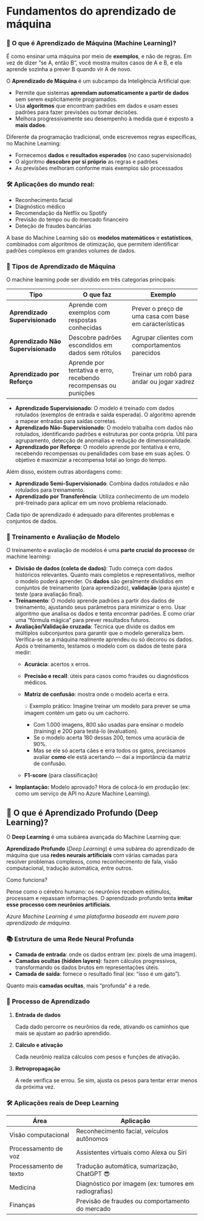 # Fundamentos do aprendizado de máquina

### 🤖 O que é Aprendizado de Máquina (Machine Learning)?

É como ensinar uma máquina por meio de **exemplos**, e não de regras. Em vez de dizer “se A, então B”, você mostra muitos casos de A e B, e ela aprende sozinha a prever B quando vir A de novo.

O **Aprendizado de Máquina** é um subcampo da Inteligência Artificial que:

- Permite que sistemas **aprendam automaticamente a partir de dados** sem serem explicitamente programados.
- Usa **algoritmos** que encontram padrões em dados e usam esses padrões para fazer previsões ou tomar decisões.
- Melhora progressivamente seu desempenho à medida que é exposto a **mais dados**.

Diferente da programação tradicional, onde escrevemos regras específicas, no Machine Learning:

- Fornecemos **dados** e **resultados esperados** (no caso supervisionado)
- O algoritmo **descobre por si próprio** as regras e padrões
- As previsões melhoram conforme mais exemplos são processados

### 🛠️ Aplicações do mundo real:

- Reconhecimento facial
- Diagnóstico médico
- Recomendação da Netflix ou Spotify
- Previsão do tempo ou do mercado financeiro
- Deteção de fraudes bancárias

A base do Machine Learning são os **modelos matemáticos** e **estatísticos**, combinados com algoritmos de otimização, que permitem identificar padrões complexos em grandes volumes de dados.

### 🧠 Tipos de Aprendizado de Máquina

O machine learning pode ser dividido em três categorias principais:

| Tipo | O que faz | Exemplo |
| --- | --- | --- |
| **Aprendizado Supervisionado** | Aprende com exemplos com respostas conhecidas | Prever o preço de uma casa com base em características |
| **Aprendizado Não Supervisionado** | Descobre padrões escondidos em dados sem rótulos | Agrupar clientes com comportamentos parecidos |
| **Aprendizado por Reforço** | Aprende por tentativa e erro, recebendo recompensas ou punições | Treinar um robô para andar ou jogar xadrez |
- **Aprendizado Supervisionado**: O modelo é treinado com dados rotulados (exemplos de entrada e saída esperada). O algoritmo aprende a mapear entradas para saídas corretas.
- **Aprendizado Não-Supervisionado**: O modelo trabalha com dados não rotulados, identificando padrões e estruturas por conta própria. Útil para agrupamento, detecção de anomalias e redução de dimensionalidade.
- **Aprendizado por Reforço**: O modelo aprende por tentativa e erro, recebendo recompensas ou penalidades com base em suas ações. O objetivo é maximizar a recompensa total ao longo do tempo.

Além disso, existem outras abordagens como:

- **Aprendizado Semi-Supervisionado**: Combina dados rotulados e não rotulados para treinamento.
- **Aprendizado por Transferência**: Utiliza conhecimento de um modelo pré-treinado para aplicar em um novo problema relacionado.

Cada tipo de aprendizado é adequado para diferentes problemas e conjuntos de dados.

### 🔄 Treinamento e Avaliação de Modelo

O treinamento e avaliação de modelos é uma **parte crucial do processo** de machine learning:

- **Divisão de dados (coleta de dados)**: Tudo começa com dados históricos relevantes. Quanto mais completos e representativos, melhor o modelo poderá aprender. Os **dados** são geralmente divididos em conjuntos de treinamento (para aprendizado), **validação** (para ajuste) e teste (para avaliação final).
- **Treinamento**: O modelo aprende padrões a partir dos dados de treinamento, ajustando seus parâmetros para minimizar o erro. Usar algoritmo que analisa os dados e tenta encontrar padrões. É como criar uma “fórmula mágica” para prever resultados futuros.
- **Avaliação/Validação cruzada**: Técnica que divide os dados em múltiplos subconjuntos para garantir que o modelo generaliza bem.  Verifica-se se a máquina realmente aprendeu ou só decorou os dados. Após o treinamento, testamos o modelo com os dados de teste para medir:
    - **Acurácia**: acertos x erros.
    - **Precisão e recall**: úteis para casos como fraudes ou diagnósticos médicos.
    - **Matriz de confusão**: mostra onde o modelo acerta e erra.
        
        💡 Exemplo prático: Imagine treinar um modelo para prever se uma imagem contém um gato ou um cachorro.
        
        - Com 1.000 imagens, 800 são usadas para ensinar o modelo (training) e 200 para testá-lo (evaluation).
        - Se o modelo acerta 180 dessas 200, temos uma acurácia de 90%.
        - Mas se ele só acerta cães e erra todos os gatos, precisamos avaliar **como** ele está acertando — daí a importância da matriz de confusão.
    - **F1-score** (para classificação)
- **Implantação:** Modelo aprovado? Hora de colocá-lo em produção (ex: como um serviço de API no Azure Machine Learning).

## 🧠 O que é Aprendizado Profundo (Deep Learning)?

O **Deep Learning** é uma subárea avançada do Machine Learning que:

**Aprendizado Profundo** (*Deep Learning*) é uma subárea do aprendizado de máquina que usa **redes neurais artificiais** com várias camadas para resolver problemas complexos, como reconhecimento de fala, visão computacional, tradução automática, entre outros.

Como funciona?

Pense como o cérebro humano: os neurônios recebem estímulos, processam e repassam informações. O aprendizado profundo tenta **imitar esse processo com neurônios artificiais**.

*Azure Machine Learning é uma plataforma baseada em nuvem para aprendizado de máquina.*

### 📚 Estrutura de uma Rede Neural Profunda

- **Camada de entrada**: onde os dados entram (ex: pixels de uma imagem).
- **Camadas ocultas (hidden layers)**: fazem cálculos progressivos, transformando os dados brutos em representações úteis.
- **Camada de saída**: fornece o resultado final (ex: “isso é um gato”).

Quanto mais **camadas ocultas**, mais “profunda” é a rede.

### 🔄 Processo de Aprendizado

1. **Entrada de dados**
    
    Cada dado percorre os neurônios da rede, ativando os caminhos que mais se ajustam ao padrão aprendido.
    
2. **Cálculo e ativação**
    
    Cada neurônio realiza cálculos com pesos e funções de ativação.
    
3. **Retropropagação**
    
    A rede verifica se errou. Se sim, ajusta os pesos para tentar errar menos da próxima vez.
    

### 🛠️ Aplicações reais de Deep Learning

| Área | Aplicação |
| --- | --- |
| Visão computacional | Reconhecimento facial, veículos autônomos |
| Processamento de voz | Assistentes virtuais como Alexa ou Siri |
| Processamento de texto | Tradução automática, sumarização, ChatGPT 😎 |
| Medicina | Diagnóstico por imagem (ex: tumores em radiografias) |
| Finanças | Previsão de fraudes ou comportamento do mercado |
